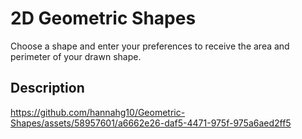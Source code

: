 # 2D Geometric Shapes
Choose a shape and enter your preferences to receive the area and perimeter of your drawn shape.

## Description


https://github.com/hannahg10/Geometric-Shapes/assets/58957601/a6662e26-daf5-4471-975f-975a6aed2ff5


